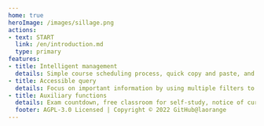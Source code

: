 ```yaml
---
home: true
heroImage: /images/sillage.png
actions:
- text: START
  link: /en/introduction.md
  type: primary
features:
- title: Intelligent management
  details: Simple course scheduling process, quick copy and paste, and intelligent content prompts.
- title: Accessible query
  details: Focus on important information by using multiple filters to avoid irrelevant notifications.
- title: Auxiliary functions
  details: Exam countdown, free classroom for self-study, notice of curriculum change...
  footer: AGPL-3.0 Licensed | Copyright © 2022 GitHub@laorange
---
```

